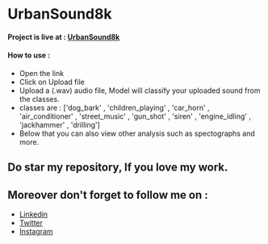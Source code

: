 # UrbanSound8k

#### Project is live at : [UrbanSound8k](https://bhavybansal24-urbansound8k-app-0fbs20.streamlitapp.com/)
#### How to use :
* Open the link
* Click on Upload file
* Upload a (.wav) audio file, Model will classify your uploaded sound from the classes. 
* classes are : ['dog_bark' , 'children_playing' , 'car_horn' , 'air_conditioner' , 'street_music' , 'gun_shot' , 'siren' , 'engine_idling' , 'jackhammer' , 'drilling']
* Below that you can also view other analysis such as spectographs and more.

## Do star my repository, If you love my work.
## Moreover don't forget to follow me on :
* [Linkedin](https://www.linkedin.com/in/bhavybansal24/)
* [Twitter](https://twitter.com/BhavyBansal_24)
* [Instagram](https://www.instagram.com/bhavybansal_24/)
